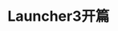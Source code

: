# Launcher3开篇

<!-- - [Launcher3之启动流程](Android/Launcher3/Launcher3之启动流程)

- [Launcher3分析](Android/Launcher3/Launcher3分析) -->